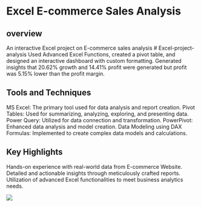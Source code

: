 # Excel E-commerce Sales Analysis

## overview
An interactive Excel project on E-commerce sales analysis # Excel-project-analysis
Used Advanced Excel Functions, created a pivot table, and designed an interactive dashboard with custom formatting. Generated insights that 20.62% growth and 14.41% profit were generated but profit was 5.15% lower than the profit margin. 

## Tools and Techniques
MS Excel: The primary tool used for data analysis and report creation.
Pivot Tables: Used for summarizing, analyzing, exploring, and presenting data.
Power Query: Utilized for data connection and transformation.
PowerPivot: Enhanced data analysis and model creation.
Data Modeling using DAX Formulas: Implemented to create complex data models and calculations.

## Key Highlights
Hands-on experience with real-world data from E-commerce Website.
Detailed and actionable insights through meticulously crafted reports.
Utilization of advanced Excel functionalities to meet business analytics needs.

<img src="https://drive.google.com/file/d/1-uGT_oZpXuir2GRmop-WMDZzIoLul-5l/view?usp=sharing">
